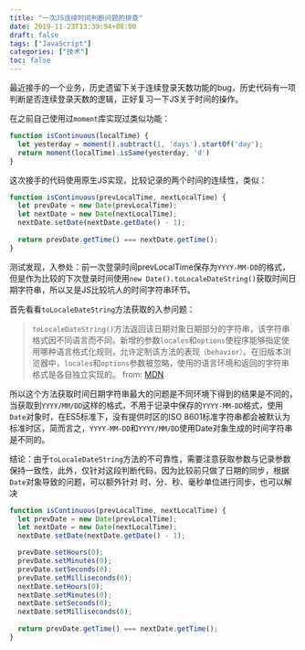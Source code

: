 ```yaml
---
title: "一次JS连续时间判断问题的排查"
date: 2019-11-23T13:39:54+08:00
draft: false
tags: ["JavaScript"]
categories: ["技术"]
toc: false
---
```

最近接手的一个业务，历史遗留下关于连续登录天数功能的bug，历史代码有一项判断是否连续登录天数的逻辑，正好复习一下JS关于时间的操作。

<!-- more -->

在之前自己使用过`moment`库实现过类似功能：
```javascript
function isContinuous(localTime) {
  let yesterday = moment().subtract(1, 'days').startOf('day');
  return moment(localTime).isSame(yesterday, 'd')
}
```
这次接手的代码使用原生JS实现，比较记录的两个时间的连续性，类似：
```javascript
function isContinuous(prevLocalTime, nextLocalTime) {
  let prevDate = new Date(prevLocalTime);
  let nextDate = new Date(nextLocalTime);
  nextDate.setDate(nextDate.getDate() - 1);
    
  return prevDate.getTime() === nextDate.getTime();
}
```
测试发现，入参处：前一次登录时间prevLocalTime保存为`YYYY-MM-DD`的格式，但是作为比较的下次登录时间使用`new Date().toLocaleDateString()`获取时间日期字符串，所以又是JS比较坑人的时间字符串环节。

首先看看`toLocaleDateString`方法获取的入参问题：
> `toLocaleDateString()`方法返回该日期对象日期部分的字符串，该字符串格式因不同语言而不同。新增的参数`locales`和`options`使程序能够指定使用哪种语言格式化规则，允许定制该方法的表现`（behavior）`。在旧版本浏览器中，`locales`和`options`参数被忽略，使用的语言环境和返回的字符串格式是各自独立实现的。
> from: [MDN](https://developer.mozilla.org/zh-CN/docs/Web/JavaScript/Reference/Global_Objects/Date/toLocaleDateString)

所以这个方法获取时间日期字符串最大的问题是不同环境下得到的结果是不同的，当获取到`YYYY/MM/DD`这样的格式，不用于记录中保存的`YYYY-MM-DD`格式，使用`Date`对象时，在ES5标准下，没有提供时区的ISO 8601标准字符串都会被默认为标准时区，简而言之，`YYYY-MM-DD`和`YYYY/MM/DD`使用Date对象生成的时间字符串是不同的。

结论：由于`toLocaleDateString`方法的不可靠性，需要注意获取参数与记录参数保持一致性，此外，仅针对这段判断代码，因为比较前只做了日期的同步，根据`Date`对象导致的问题，可以额外针对 时、分、秒、毫秒单位进行同步，也可以解决
```javascript
function isContinuous(prevLocalTime, nextLocalTime) {
  let prevDate = new Date(prevLocalTime);
  let nextDate = new Date(nextLocalTime);
  nextDate.setDate(nextDate.getDate() - 1);

  prevDate.setHours(0);
  prevDate.setMinutes(0);
  prevDate.setSeconds(0);
  prevDate.setMilliseconds(0);
  nextDate.setHours(0);
  nextDate.setMinutes(0);
  nextDate.setSeconds(0);
  nextDate.setMilliseconds(0);
    
  return prevDate.getTime() === nextDate.getTime();
}
```

